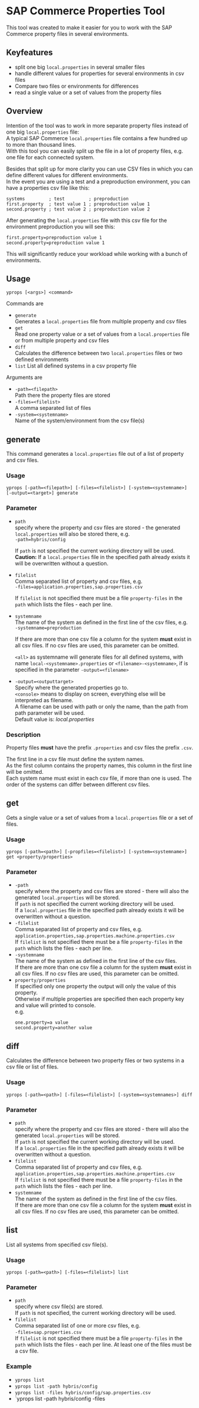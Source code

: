 # SAP Commerce Properties Tool

This tool was created to make it easier for you to work with the SAP Commerce property files in several environments.

## Keyfeatures

  * split one big `local.properties` in several smaller files
  * handle different values for properties for several environments in csv files
  * Compare two files or environments for differences
  * read a single value or a set of values from the property files

## Overview

Intention of the tool was to work in more separate property files instead of one big `local.properties` file:  
A typical SAP Commerce `local.properties` file contains a few hundred up to more than thousand lines.  
With this tool you can easily split up the file in a lot of property files, e.g. one file for each connected system.

Besides that split up for more clarity you can use CSV files in which you can define different values for different environments.  
In the event you are using a test and a preproduction environment, you can have a properties csv file like this:
```
systems         ; test         ; preproduction
first.property  ; test value 1 ; preproduction value 1
second.property ; test value 2 ; preproduction value 2
```
After generating the `local.properties` file with this csv file for the environment preproduction you will see this:
```
first.property=preproduction value 1
second.property=preproduction value 1
```
This will significantly reduce your workload while working with a bunch of environments.


## Usage
`yprops [<args>] <command>`

Commands are  
 * `generate`  
   Generates a `local.properties` file from multiple property and csv files
 * `get`  
   Read one property value or a set of values from a `local.properties` file or from multiple property and csv files
 * `diff`  
   Calculates the difference between two `local.properties` files or two defined environments
 * `list`
   List all defined systems in a csv property file

Arguments are
 * `-path=<filepath>`  
   Path there the property files are stored
 * `-files=<filelist>`  
   A comma separated list of files
 * `-system=<systemname>`  
   Name of the system/environment from the csv file(s)

## generate

This command generates a `local.properties` file out of a list of property and csv files.

### Usage
`yprops [-path=<filepath>] [-files=<filelist>] [-system=<systemname>] [-output=<target>] generate`

### Parameter
 * `path`  
   specify where the property and csv files are stored - the generated `local.properties` will also be stored there, e.g.  
   `-path=hybris/config`  

   If `path` is not specified the current working directory will be used.  
   **Caution:** If a `local.properties` file in the specified path already exists it will be overwritten without a question.
 * `filelist`  
   Comma separated list of property and csv files, e.g.  
   `-files=application.properties,sap.properties.csv`  

   If `filelist` is not specified there must be a file `property-files` in the `path` which lists the files - each per line.
 * `systemname`  
   The name of the system as defined in the first line of the csv files, e.g.  
   `-systemname=preproduction`  

   If there are more than one csv file a column for the system **must** exist in all csv files.
   If no csv files are used, this parameter can be omitted.

   `<all>` as systemname will generate files for all defined systems, with name `local-<systemname>.properties` or `<filename>-<systemname>`, if _<filename>_ is specified in the parameter `-output=<filename>`

 * `-output=<outputtarget>`  
   Specify where the generated properties go to.  
   `<console>` means to display on screen, everything else will be interpreted as filename.  
   A filename can be used with path or only the name, than the path from path parameter will be used.  
   Default value is: *local.properties*

### Description

Property files **must** have the prefix `.properties` and csv files the prefix `.csv`.

The first line in a csv file must define the system names.  
As the first column contains the property names, this column in the first line will be omitted.  
Each system name must exist in each csv file, if more than one is used. The order of the systems can differ between different csv files.

## get

Gets a single value or a set of values from a `local.properties` file or a set of files.

### Usage
`yprops [-path=<path>] [-propfiles=<filelist>] [-system=<systemname>] get <property/properties>`

### Parameter
 * `-path`  
   specify where the property and csv files are stored - there will also the generated `local.properties` will be stored.  
   If `path` is not specified the current working directory will be used.  
   If a `local.properties` file in the specified path already exists it will be overwritten without a question.
 * `-filelist`  
   Comma separated list of property and csv files, e.g.  
   `application.properties,sap.properties.machine.properties.csv`  
   If `filelist` is not specified there must be a file `property-files` in the `path` which lists the files - each per line.
 * `-systemname`  
   The name of the system as defined in the first line of the csv files.  
   If there are more than one csv file a column for the system **must** exist in all csv files.
   If no csv files are used, this parameter can be omitted.
 * `property/properties`  
   If specified only one property the output will only the value of this property.  
   Otherwise if multiple properties are specified then each property key and value will printed to console.  
   e.g.  
   ```
   one.property=a value
   second.property=another value
   ```

## diff

Calculates the difference between two property files or two systems in a csv file or list of files.

### Usage
`yprops [-path=<path>] [-files=<filelist>] [-system=<systemnames>] diff`

### Parameter
 * `path`  
   specify where the property and csv files are stored - there will also the generated `local.properties` will be stored.  
   If `path` is not specified the current working directory will be used.  
   If a `local.properties` file in the specified path already exists it will be overwritten without a question.
 * `filelist`  
   Comma separated list of property and csv files, e.g.  
   `application.properties,sap.properties.machine.properties.csv`  
   If `filelist` is not specified there must be a file `property-files` in the `path` which lists the files - each per line.
 * `systemname`  
   The name of the system as defined in the first line of the csv files.  
   If there are more than one csv file a column for the system **must** exist in all csv files.
   If no csv files are used, this parameter can be omitted.

## list

List all systems from specified csv file(s).

### Usage
`yprops [-path=<path>] [-files=<filelist>] list`

### Parameter
 * `path`  
   specify where csv file(s) are stored.  
   If `path` is not specified, the current working directory will be used.
 * `filelist`  
   Comma separated list of one or more csv files, e.g.  
   `-files=sap.properties.csv`  
   If `filelist` is not specified there must be a file `property-files` in the `path` which lists the files - each per line. At least one of the files must be a csv file.

### Example
 * `yprops list`
 * `yprops list -path hybris/config`  
 * `yprops list -files hybris/config/sap.properties.csv`
 * `yprops list -path hybris/config -files
 
